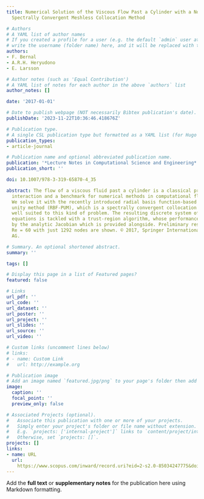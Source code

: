 ```yaml
---
title: Numerical Solution of the Viscous Flow Past a Cylinder with a Non-global Yet
  Spectrally Convergent Meshless Collocation Method

# Authors
# A YAML list of author names
# If you created a profile for a user (e.g. the default `admin` user at `content/authors/admin/`), 
# write the username (folder name) here, and it will be replaced with their full name and linked to their profile.
authors:
- F. Bernal
- A.R.H. Heryudono
- E. Larsson

# Author notes (such as 'Equal Contribution')
# A YAML list of notes for each author in the above `authors` list
author_notes: []

date: '2017-01-01'

# Date to publish webpage (NOT necessarily Bibtex publication's date).
publishDate: '2023-11-22T10:36:46.418676Z'

# Publication type.
# A single CSL publication type but formatted as a YAML list (for Hugo requirements).
publication_types:
- article-journal

# Publication name and optional abbreviated publication name.
publication: '*Lecture Notes in Computational Science and Engineering*'
publication_short: ''

doi: 10.1007/978-3-319-65870-4_35

abstract: The flow of a viscous fluid past a cylinder is a classical problem in fluid-structure
  interaction and a benchmark for numerical methods in computational fluid dynamics.
  We solve it with the recently introduced radial basis function-based partition of
  unity method (RBF-PUM), which is a spectrally convergent collocation meshless scheme
  well suited to this kind of problem. The resulting discrete system of nonlinear
  equations is tackled with a trust-region algorithm, whose performance is much enhanced
  by the analytic Jacobian which is provided alongside. Preliminary results up to
  Re = 60 with just 1292 nodes are shown. © 2017, Springer International Publishing
  AG.

# Summary. An optional shortened abstract.
summary: ''

tags: []

# Display this page in a list of Featured pages?
featured: false

# Links
url_pdf: ''
url_code: ''
url_dataset: ''
url_poster: ''
url_project: ''
url_slides: ''
url_source: ''
url_video: ''

# Custom links (uncomment lines below)
# links:
# - name: Custom Link
#   url: http://example.org

# Publication image
# Add an image named `featured.jpg/png` to your page's folder then add a caption below.
image:
  caption: ''
  focal_point: ''
  preview_only: false

# Associated Projects (optional).
#   Associate this publication with one or more of your projects.
#   Simply enter your project's folder or file name without extension.
#   E.g. `projects: ['internal-project']` links to `content/project/internal-project/index.md`.
#   Otherwise, set `projects: []`.
projects: []
links:
- name: URL
  url: 
    https://www.scopus.com/inward/record.uri?eid=2-s2.0-85034247775&doi=10.1007%2f978-3-319-65870-4_35&partnerID=40&md5=d0ea84d9fed7c28f4ed5ae020130bce3
---
```


Add the **full text** or **supplementary notes** for the publication here using Markdown formatting.
